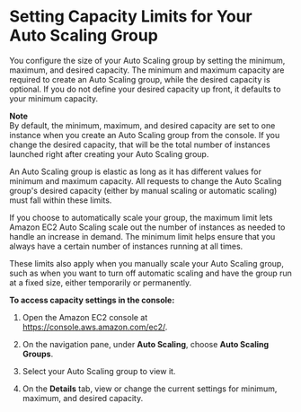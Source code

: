 # Setting Capacity Limits for Your Auto Scaling Group<a name="asg-capacity-limits"></a>

You configure the size of your Auto Scaling group by setting the minimum, maximum, and desired capacity\. The minimum and maximum capacity are required to create an Auto Scaling group, while the desired capacity is optional\. If you do not define your desired capacity up front, it defaults to your minimum capacity\. 

**Note**  
By default, the minimum, maximum, and desired capacity are set to one instance when you create an Auto Scaling group from the console\. If you change the desired capacity, that will be the total number of instances launched right after creating your Auto Scaling group\.

An Auto Scaling group is elastic as long as it has different values for minimum and maximum capacity\. All requests to change the Auto Scaling group's desired capacity \(either by manual scaling or automatic scaling\) must fall within these limits\.

If you choose to automatically scale your group, the maximum limit lets Amazon EC2 Auto Scaling scale out the number of instances as needed to handle an increase in demand\. The minimum limit helps ensure that you always have a certain number of instances running at all times\. 

These limits also apply when you manually scale your Auto Scaling group, such as when you want to turn off automatic scaling and have the group run at a fixed size, either temporarily or permanently\.

**To access capacity settings in the console:**

1. Open the Amazon EC2 console at [https://console\.aws\.amazon\.com/ec2/](https://console.aws.amazon.com/ec2/)\.

1. On the navigation pane, under **Auto Scaling**, choose **Auto Scaling Groups**\. 

1. Select your Auto Scaling group to view it\.

1. On the **Details** tab, view or change the current settings for minimum, maximum, and desired capacity\.